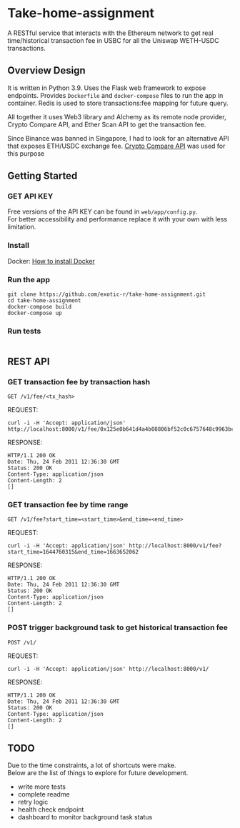 # Take-home-assignment

A RESTful service that interacts with the Ethereum network to get real time/historical 
transaction fee in USBC for all the Uniswap WETH-USDC transactions.


## Overview Design

It is written in Python 3.9. Uses the Flask web framework to expose endpoints.
Provides `Dockerfile` and `docker-compose` files to run the app in container.
Redis is used to store transactions:fee mapping for future query. 

All together it uses Web3 library and Alchemy as its remote node provider, Crypto Compare API, and Ether Scan API 
to get the transaction fee.

Since Binance was banned in Singapore, I had to look for an alternative API that exposes ETH/USDC exchange fee.
[Crypto Compare API](https://min-api.cryptocompare.com/documentation?key=Historical&cat=dataHistominute)
 was used for this purpose


## Getting Started

### GET API KEY
Free versions of the API KEY can be found in `web/app/config.py`.\
For better accessibility and performance replace it with your own with less limitation.

### Install
Docker: [How to install Docker](https://docs.docker.com/get-docker/)

### Run the app

```commandline
git clone https://github.com/exotic-r/take-home-assignment.git
cd take-home-assignment
docker-compose build
docker-compose up
```

### Run tests

```commandline

```

## REST API

### GET transaction fee by transaction hash
`GET /v1/fee/<tx_hash>`

REQUEST: 
```commandline
curl -i -H 'Accept: application/json' http://localhost:8000/v1/fee/0x125e0b641d4a4b08806bf52c0c6757648c9963bcda8681e4f996f09e00d4c2cc
```
RESPONSE: 
```
HTTP/1.1 200 OK
Date: Thu, 24 Feb 2011 12:36:30 GMT
Status: 200 OK
Content-Type: application/json
Content-Length: 2
[]
```

### GET transaction fee by time range
`GET /v1/fee?start_time=<start_time>&end_time=<end_time>`

REQUEST: 
```commandline
curl -i -H 'Accept: application/json' http://localhost:8000/v1/fee?start_time=1644760315&end_time=1663652062
```
RESPONSE: 
```
HTTP/1.1 200 OK
Date: Thu, 24 Feb 2011 12:36:30 GMT
Status: 200 OK
Content-Type: application/json
Content-Length: 2
[]
```

### POST trigger background task to get historical transaction fee
`POST /v1/`

REQUEST: 
```commandline
curl -i -H 'Accept: application/json' http://localhost:8000/v1/
```
RESPONSE:
```
HTTP/1.1 200 OK
Date: Thu, 24 Feb 2011 12:36:30 GMT
Status: 200 OK
Content-Type: application/json
Content-Length: 2
[]
```

## TODO
Due to the time constraints, a lot of shortcuts were make.\
Below are the list of things to explore for future development.

- write more tests
- complete readme
- retry logic 
- health check endpoint
- dashboard to monitor background task status